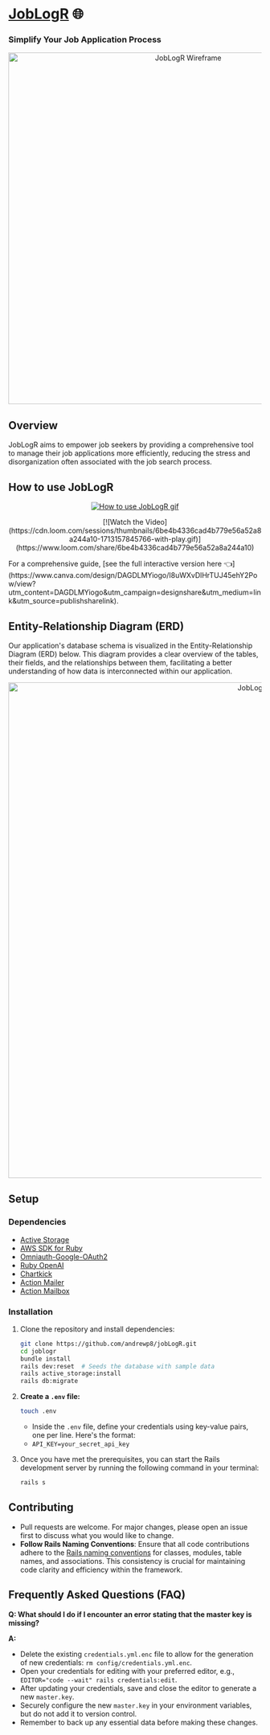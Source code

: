 # [JobLogR](https://www.joblogr.org/) 🌐
### Simplify Your Job Application Process
<p align="center" width="100%">
     <img alt="JobLogR Wireframe" width="700px" src="https://github.com/andrewp8/jobLogR/assets/69804999/45278cda-7791-40bd-8fe3-8144ea6c7403" />
</p>

## Overview

JobLogR aims to empower job seekers by providing a comprehensive tool to manage their job applications more efficiently, reducing the stress and disorganization often associated with the job search process.
## How to use JobLogR
<p align="center" width="60%">
  <a href="https://www.loom.com/share/6be4b4336cad4b779e56a52a8a244a10">
    <img src="https://cdn.loom.com/sessions/thumbnails/6be4b4336cad4b779e56a52a8a244a10-1713157845766-with-play.gif" alt="How to use JobLogR gif">
  </a>
</p>
<p align="center" width="100%">
     [![Watch the Video](https://cdn.loom.com/sessions/thumbnails/6be4b4336cad4b779e56a52a8a244a10-1713157845766-with-play.gif)](https://www.loom.com/share/6be4b4336cad4b779e56a52a8a244a10)
</p>
For a comprehensive guide, [see the full interactive version here 👈](https://www.canva.com/design/DAGDLMYiogo/I8uWXvDlHrTUJ45ehY2Pow/view?utm_content=DAGDLMYiogo&utm_campaign=designshare&utm_medium=link&utm_source=publishsharelink).

## Entity-Relationship Diagram (ERD)

Our application's database schema is visualized in the Entity-Relationship Diagram (ERD) below. This diagram provides a clear overview of the tables, their fields, and the relationships between them, facilitating a better understanding of how data is interconnected within our application.

<p align="center" width="100%">
     <img width="987" alt="JobLogR ERD" src="https://github.com/andrewp8/jobLogR/assets/69804999/b32f60fe-e586-4980-ac09-65e059141b49">
</p>



## Setup

### Dependencies

- [Active Storage](https://guides.rubyonrails.org/v6.0.0/active_storage_overview.html)
- [AWS SDK for Ruby](https://github.com/aws/aws-sdk-ruby)
- [Omniauth-Google-OAuth2](https://github.com/zquestz/omniauth-google-oauth2)
- [Ruby OpenAI](https://github.com/aFlexrudall/ruby-openai?tab=readme-ov-file#streaming-chat)
- [Chartkick](https://github.com/ankane/chartkick)
- [Action Mailer](https://guides.rubyonrails.org/action_mailer_basics.html)
- [Action Mailbox](https://guides.rubyonrails.org/action_mailbox_basics.html)

### Installation

1) Clone the repository and install dependencies:

     ```bash
    git clone https://github.com/andrewp8/jobLogR.git
    cd joblogr
    bundle install
    rails dev:reset  # Seeds the database with sample data
    rails active_storage:install
    rails db:migrate
    ```
2) **Create a `.env` file:**
    ```bash 
    touch .env
    ```
    - Inside the `.env` file, define your credentials using key-value pairs, one per line. Here's the format:
    - `API_KEY=your_secret_api_key`
3) Once you have met the prerequisites, you can start the Rails development server by running the following command in your terminal:

    ```bash
    rails s
    ```
## Contributing
- Pull requests are welcome. For major changes, please open an issue first to discuss what you would like to change.
- **Follow Rails Naming Conventions**: Ensure that all code contributions adhere to the [Rails naming conventions](https://guides.rubyonrails.org/active_record_basics.html#naming-conventions) for classes, modules, table names, and associations. This consistency is crucial for maintaining code clarity and efficiency within the framework.


## Frequently Asked Questions (FAQ)

**Q: What should I do if I encounter an error stating that the master key is missing?**

**A:** 
- Delete the existing `credentials.yml.enc` file to allow for the generation of new credentials: `rm config/credentials.yml.enc`.
- Open your credentials for editing with your preferred editor, e.g., `EDITOR="code --wait" rails credentials:edit`.
- After updating your credentials, save and close the editor to generate a new `master.key`.
- Securely configure the new `master.key` in your environment variables, but do not add it to version control.
- Remember to back up any essential data before making these changes.
